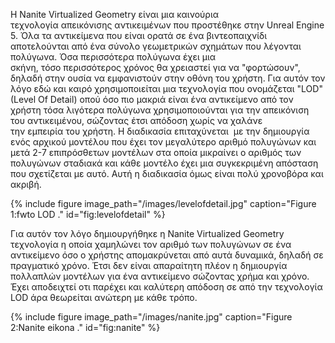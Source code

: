 Η Nanite Virtualized Geometry είναι μια καινούρια τεχνολογία απεικόνισης αντικειμένων που προστέθηκε στην Unreal Engine 5.
Όλα τα αντικείμενα που είναι ορατά σε ένα βιντεοπαιχνίδι αποτελούνται από ένα σύνολο γεωμετρικών σχημάτων που λέγονται πολύγωνα. Όσα περισσότερα πολύγωνα
έχει μια σκήνη, τόσο περισσότερος χρόνος θα χρειαστεί για να "φορτώσουν", δηλαδή στην ουσία να εμφανιστούν στην οθόνη του χρήστη. Για αυτόν τον λόγο
εδώ και καιρό χρησιμοποιείται μια τεχνολογία που ονομάζεται "LOD" (Level Of Detail) οπού όσο πιο μακριά είναι ένα αντικείμενο από τον χρήστη τόσα λιγότερα
πολύγωνα χρησιμοποιούνται για την απεικόνιση του αντικειμένου, σώζοντας έτσι απόδοση χωρίς να χαλάνε την εμπειρία του χρήστη. Η διαδικασία επιταχύνεται 
με την δημιουργία ενός αρχικού μοντέλου που έχει τον μεγαλύτερο αριθμό πολυγώνων και μετά 2-7 επιπρόσθετων μοντέλων στα οποία μικραίνει ο αριθμός των
πολυγώνων σταδιακά και κάθε μοντέλο έχει μια συγκεκριμένη απόσταση που σχετίζεται με αυτό. Αυτή η διαδικασία όμως είναι πολύ χρονοβόρα και ακριβή. 

{% include figure image_path="/images/levelofdetail.jpg" caption="Figure 1:fwto LOD ." id="fig:levelofdetail" %}



Για αυτόν τον λόγο δημιουργήθηκε η Nanite Virtualized Geometry τεχνολογία η οποία χαμηλώνει τον αριθμό των πολυγώνων σε ένα αντικείμενο όσο ο χρήστης
απομακρύνεται από αυτά δυναμικά, δηλαδή σε πραγματικό χρόνο. Έτσι δεν είναι απαραίτητη πλέον η δημιουργία πολλαπλών μοντέλων για ένα αντικείμενο σώζοντας 
χρήμα και χρόνο. Έχει αποδειχτεί οτι παρέχει και καλύτερη απόδοση σε από την τεχνολογία LOD άρα θεωρείται ανώτερη με κάθε τρόπο.

{% include figure image_path="/images/nanite.jpg" caption="Figure 2:Nanite eikona ." id="fig:nanite" %}



